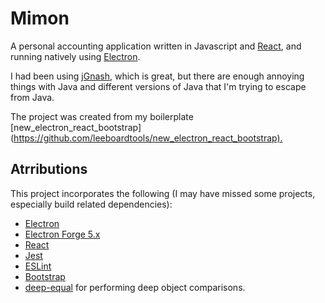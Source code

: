 # Mimon
A personal accounting application written in Javascript and [React](https://reactjs.org/), and running natively using [Electron](https://electronjs.org/).

I had been using [jGnash](https://sourceforge.net/projects/jgnash/), which is great, but there are enough annoying things with Java and different versions of Java that I'm trying to escape from Java.


The project was created from my boilerplate [new_electron_react_bootstrap](<https://github.com/leeboardtools/new_electron_react_bootstrap).>

## Atrributions
This project incorporates the following (I may have missed some projects, especially build related dependencies):

- [Electron](https://electronjs.org/)
- [Electron Forge 5.x](https://github.com/electron-userland/electron-forge/tree/5.x)
- [React](https://reactjs.org/)
- [Jest](https://jestjs.io/)
- [ESLint](https://eslint.org/)
- [Bootstrap](https://getbootstrap.com/)
- [deep-equal](https://www.npmjs.com/package/deep-equal) for performing deep object comparisons.

